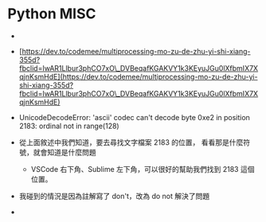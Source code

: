 # Python MISC

*
* [https://dev.to/codemee/multiprocessing-mo-zu-de-zhu-yi-shi-xiang-355d?fbclid=IwAR1Llbur3phCO7xO\_DVBeqafKGAKVY1k3KEyuJGu0lXfbmIX7XqjnKsmHdE](https://dev.to/codemee/multiprocessing-mo-zu-de-zhu-yi-shi-xiang-355d?fbclid=IwAR1Llbur3phCO7xO\_DVBeqafKGAKVY1k3KEyuJGu0lXfbmIX7XqjnKsmHdE)
* UnicodeDecodeError: 'ascii' codec can't decode byte 0xe2 in position 2183: ordinal not in range(128)
* 從上面敘述中我們知道，要去尋找文字檔案 2183 的位置， 看看那是什麼符號，就會知道是什麼問題
  * VSCode 右下角、Sublime 左下角，可以很好的幫助我們找到 2183 這個位置。
* 我碰到的情況是因為註解寫了 don't，改為 do not 解決了問題



*
